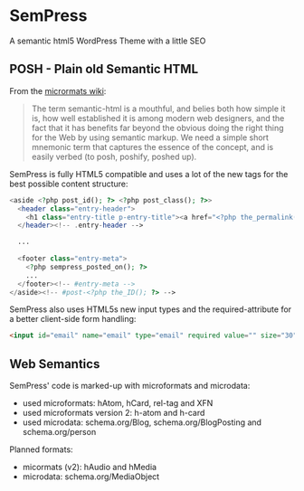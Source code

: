 SemPress
============

A semantic html5 WordPress Theme with a little SEO

POSH - Plain old Semantic HTML
--------------

From the [micrormats wiki](http://microformats.org/wiki/posh):

> The term semantic-html is a mouthful, and belies both how simple it is, how well established
> it is among modern web designers, and the fact that it has benefits far beyond the obvious doing
> the right thing for the Web by using semantic markup. We need a simple short mnemonic term that
> captures the essence of the concept, and is easily verbed (to posh, poshify, poshed up).

SemPress is fully HTML5 compatible and uses a lot of the new tags for the best possible content structure:

```php
<aside <?php post_id(); ?> <?php post_class(); ?>>
  <header class="entry-header">
    <h1 class="entry-title p-entry-title"><a href="<?php the_permalink(); ?>" title="<?php printf( esc_attr__( 'Permalink to %s', 'sempress' ), the_title_attribute( 'echo=0' ) ); ?>" rel="bookmark"><?php the_title(); ?></a></h1>
  </header><!-- .entry-header -->

  ...
  
  <footer class="entry-meta">
    <?php sempress_posted_on(); ?>
    ...
  </footer><!-- #entry-meta -->
</aside><!-- #post-<?php the_ID(); ?> -->
```

SemPress also uses HTML5s new input types and the required-attribute for a better client-side form handling:

```html
<input id="email" name="email" type="email" required value="" size="30" aria-required="true">
```

Web Semantics
--------------

SemPress' code is marked-up with microformats and microdata:

* used microformats: hAtom, hCard, rel-tag and XFN
* used microformats version 2: h-atom and h-card
* used microdata: schema.org/Blog, schema.org/BlogPosting and schema.org/person

Planned formats:

* micormats (v2): hAudio and hMedia
* microdata: schema.org/MediaObject